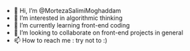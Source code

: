 - 👋 Hi, I’m @MortezaSalimiMoghaddam
- 👀 I’m interested in algorithmic thinking
- 🌱 I’m currently learning front-end coding
- 💞️ I’m looking to collaborate on front-end projects in general
- 📫 How to reach me : try not to :)

<!---
MortezaSalimiMoghaddam/MortezaSalimiMoghaddam is a ✨ special ✨ repository because its `README.md` (this file) appears on your GitHub profile.
You can click the Preview link to take a look at your changes.
--->
